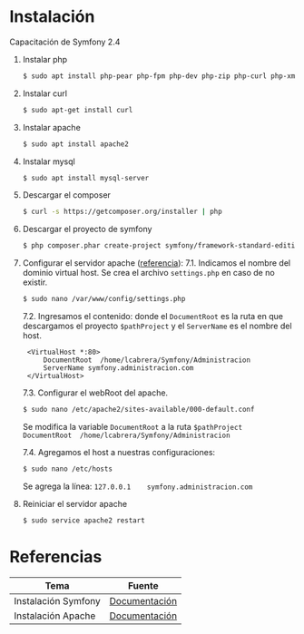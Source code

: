 # Instalación

Capacitación de Symfony 2.4

1) Instalar php
    ```sh
    $ sudo apt install php-pear php-fpm php-dev php-zip php-curl php-xmlrpc php-gd php-mysql php-mbstring php-xml libapache2-mod-php
    ```

2) Instalar curl
    ```sh
    $ sudo apt-get install curl
    ```
3) Instalar apache
	```sh
	$ sudo apt install apache2
	```

4) Instalar mysql
	```sh
	$ sudo apt install mysql-server
	```

5) Descargar el composer
	```sh
	$ curl -s https://getcomposer.org/installer | php
	```

6) Descargar el proyecto de symfony
	```sh
	$ php composer.phar create-project symfony/framework-standard-edition $pathProject '2.4.*'
	```

7) Configurar el servidor apache ([referencia](https://stackoverflow.com/questions/25878618/give-php-apache-read-access-outside-of-html)):
	7.1. Indicamos el nombre del dominio virtual host. Se crea el archivo ```settings.php``` en caso de no existir.
	```sh
    $ sudo nano /var/www/config/settings.php
    ```
    7.2. Ingresamos el contenido: donde el ```DocumentRoot``` es la ruta en que descargamos el proyecto ```$pathProject``` y el ```ServerName``` es el nombre del host.

		<VirtualHost *:80>
		    DocumentRoot  /home/lcabrera/Symfony/Administracion
			ServerName symfony.administracion.com
		</VirtualHost> 

    7.3. Configurar el webRoot del apache.
    ```sh
    $ sudo nano /etc/apache2/sites-available/000-default.conf
    ```
    Se modifica la variable ```DocumentRoot``` a la ruta ```$pathProject```  
    ```DocumentRoot  /home/lcabrera/Symfony/Administracion```
    
	7.4. Agregamos el host a nuestras configuraciones:
	```sh
	$ sudo nano /etc/hosts
	```
	
	Se agrega la línea:
	```127.0.0.1    symfony.administracion.com```

8) Reiniciar el servidor apache
    ```sh
    $ sudo service apache2 restart
    ```

# Referencias  

| Tema | Fuente |
| ------ | ------ |
| Instalación Symfony | [Documentación](https://symfony.com/doc/2.4/book/installation.html) |
| Instalación Apache | [Documentación](https://howtoubuntu.org/how-to-install-lamp-on-ubuntu) |

